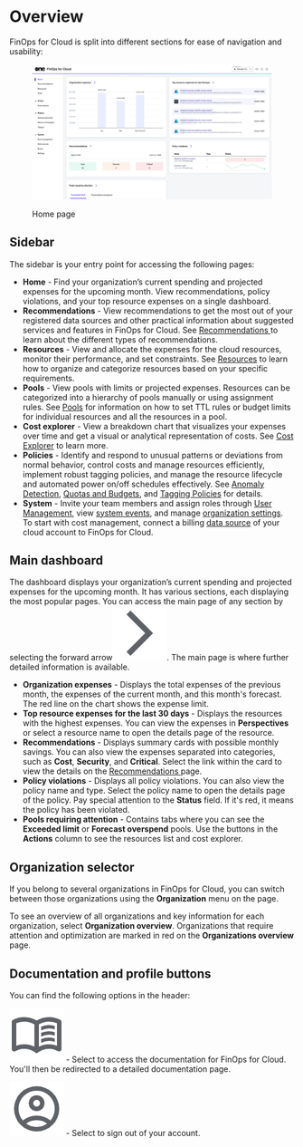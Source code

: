 # Overview

FinOps for Cloud is split into different sections for ease of navigation and usability:

<figure><img src=".gitbook/assets/ffc_homepage.png" alt=""><figcaption><p>Home page</p></figcaption></figure>

## Sidebar

The sidebar is your entry point for accessing the following pages:

* **Home** - Find your organization’s current spending and projected expenses for the upcoming month. View recommendations, policy violations, and your top resource expenses on a single dashboard.
* **Recommendations** - View recommendations to get the most out of your registered data sources and other practical information about suggested services and features in FinOps for Cloud. See [Recommendations ](insights/recommendations/)to learn about the different types of recommendations.
* **Resources** - View and allocate the expenses for the cloud resources, monitor their performance, and set constraints. See [Resources](insights/resources/) to learn how to organize and categorize resources based on your specific requirements.
* **Pools** - View pools with limits or projected expenses. Resources can be categorized into a hierarchy of pools manually or using assignment rules. See [Pools](insights/pools/) for information on how to set TTL rules or budget limits for individual resources and all the resources in a pool.
* **Cost explorer** - View a breakdown chart that visualizes your expenses over time and get a visual or analytical representation of costs. See [Cost Explorer](insights/cost-explorer.md) to learn more.
* **Policies** - Identify and respond to unusual patterns or deviations from normal behavior, control costs and manage resources efficiently, implement robust tagging policies, and manage the resource lifecycle and automated power on/off schedules effectively. See [Anomaly Detection](policies/anomaly-detection/), [Quotas and Budgets](policies/quotas-and-budgets/), and [Tagging Policies](policies/tagging/) for details.
* **System** - Invite your team members and assign roles through [User Management](system/user-management.md), view [system events](system/events.md), and manage [organization settings](system/settings.md). To start with cost management, connect a billing [data source](system/data-sources/) of your cloud account to FinOps for Cloud.

## Main dashboard

The dashboard displays your organization’s current spending and projected expenses for the upcoming month. It has various sections, each displaying the most popular pages. You can access the main page of any section by selecting the forward arrow<img src=".gitbook/assets/icon_arrow.png" alt="<svg xmlns=&#x22;http://www.w3.org/2000/svg&#x22; height=&#x22;24px&#x22; viewBox=&#x22;0 -960 960 960&#x22; width=&#x22;24px&#x22; fill=&#x22;#472AFF&#x22;><path d=&#x22;m321-80-71-71 329-329-329-329 71-71 400 400L321-80Z&#x22;/></svg>" data-size="line">. The main page is where further detailed information is available.

* **Organization expenses** - Displays the total expenses of the previous month, the expenses of the current month, and this month's forecast. The red line on the chart shows the expense limit.
* **Top resource expenses for the last 30 days** - Displays the resources with the highest expenses. You can view the expenses in **Perspectives** or select a resource name to open the details page of the resource.
* **Recommendations** - Displays summary cards with possible monthly savings. You can also view the expenses separated into categories, such as **Cost**, **Security**, and **Critical**. Select the link within the card to view the details on the [Recommendations ](insights/recommendations/)page.
* **Policy violations** - Displays all policy violations. You can also view the policy name and type. Select the policy name to open the details page of the policy. Pay special attention to the **Status** field. If it's red, it means the policy has been violated.
* **Pools requiring attention** - Contains tabs where you can see the **Exceeded limit** or **Forecast overspend** pools. Use the buttons in the **Actions** column to see the resources list and cost explorer.

## Organization selector <a href="#organization-selector" id="organization-selector"></a>

If you belong to several organizations in FinOps for Cloud, you can switch between those organizations using the **Organization** menu on the page.

To see an overview of all organizations and key information for each organization, select **Organization overview**. Organizations that require attention and optimization are marked in red on the **Organizations overview** page.

## Documentation and profile buttons

You can find the following options in the header:

<img src=".gitbook/assets/icon_menu_book.png" alt="" data-size="line"> - Select to access the documentation for FinOps for Cloud. You'll then be redirected to a detailed documentation page.

<img src=".gitbook/assets/icon_account.png" alt="" data-size="line"> - Select to sign out of your account.
